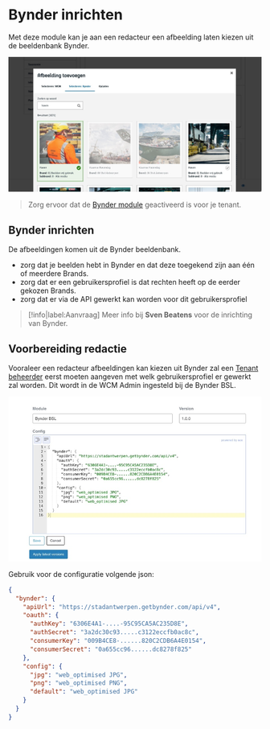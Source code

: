 # Bynder inrichten

Met deze module kan je aan een redacteur een afbeelding laten kiezen uit de beeldenbank Bynder. 

![Bynder config](../assets/bynder-module-1.jpg "De bynder functie in de afbeeldingen browser.")

> Zorg ervoor dat de [Bynder module](/modules/content/modules/module-bynder) geactiveerd is voor je tenant. 

## Bynder inrichten

De afbeeldingen komen uit de Bynder beeldenbank. 

* zorg dat je beelden hebt in Bynder en dat deze toegekend zijn aan één of meerdere Brands.
* zorg dat er een gebruikersprofiel is dat rechten heeft op de eerder gekozen Brands.
* zorg dat er via de API gewerkt kan worden voor dit gebruikersprofiel  

> [!info|label:Aanvraag]
> Meer info bij **Sven Beatens** voor de inrichting van Bynder.


## Voorbereiding redactie

Vooraleer een redacteur afbeeldingen kan kiezen uit Bynder zal een [Tenant beheerder](/redactie/content/toegang-tenant-beheerder) eerst moeten aangeven met welk gebruikersprofiel er gewerkt zal worden. Dit wordt in de WCM Admin ingesteld bij de Bynder BSL. 

![Bynder config WCM admin](../assets/wcm-admin-bynder-bsl.jpg "Configureer de bynder module")

Gebruik voor de configuratie volgende json:

```json
{
  "bynder": {
    "apiUrl": "https://stadantwerpen.getbynder.com/api/v4",
    "oauth": {
      "authKey": "6306E4A1-....-95C95CA5AC235D8E",
      "authSecret": "3a2dc30c93.....c3122eccfb0ac8c",
      "consumerKey": "009B4CE8-......820C2CDB6A4E0154",
      "consumerSecret": "0a655cc96......dc8278f825"
    },
    "config": {
      "jpg": "web_optimised JPG",
      "png": "web_optimised PNG",
      "default": "web_optimised JPG"
    }
  }
}
```
